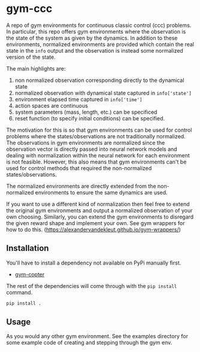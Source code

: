 # gym-ccc
A repo of gym environments for continuous classic control (ccc) problems. In
particular, this repo offers gym environments where the observation is the state
of the system as given by the dynamics. In addition to these environments,
normalized environments are provided which contain the real state in the `info`
output and the observation is instead some normalized version of the state.

The main highlights are:
1) non normalized observation corresponding directly to the dynamical state
2) normalized observation with dynamical state captured in `info['state']`
3) environment elapsed time captured in `info['time']`
4) action spaces are continuous
5) system parameters (mass, length, etc.) can be specificed
6) reset function (to specify initial conditions) can be specified.

The motivation for this is so that gym environments can be used for control
problems where the states/observations are not traditionally normalized. The
observations in gym environments are normalized since the observation vector is
directly passed into neural network models and dealing with normalization within
the neural network for each environment is not feasible. However, this also
means that gym environments can't be used for control methods that required the
non-normalized states/observations.

The normalized environments are directly extended from the non-normalized
environments to ensure the same dynamics are used.

If you want to use a different kind of normalization then feel free to extend
the original gym environments and output a normalized observation of your own
choosing. Similarly, you can extend the gym environments to disregard the given
reward shape and implement your own. See gym wrappers for how to do this.
(https://alexandervandekleut.github.io/gym-wrappers/)


## Installation

You'll have to install a dependency not available on PyPi manually first.

- [gym-copter](https://github.com/simondlevy/gym-copter)

The rest of the dependencies will come through with the `pip install` command.

```bash
pip install .
```

## Usage

As you would any other gym environment. See the examples directory for some
example code of creating and stepping through the gym env.
